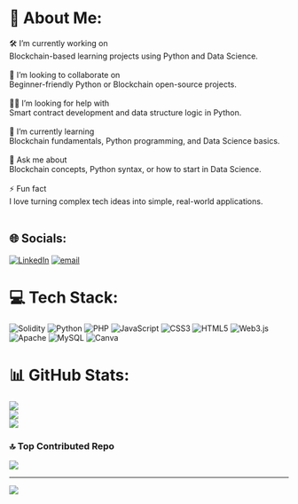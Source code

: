 # 💫 About Me:
🛠 I’m currently working on<br>Blockchain-based learning projects using Python and Data Science.<br><br>🤝 I’m looking to collaborate on<br>Beginner-friendly Python or Blockchain open-source projects.<br><br>🙋‍♂️ I’m looking for help with<br>Smart contract development and data structure logic in Python.<br><br>🌱 I’m currently learning<br>Blockchain fundamentals, Python programming, and Data Science basics.<br><br>💬 Ask me about<br>Blockchain concepts, Python syntax, or how to start in Data Science.<br><br>⚡ Fun fact<br>I love turning complex tech ideas into simple, real-world applications.<br><br>


## 🌐 Socials:
[![LinkedIn](https://img.shields.io/badge/LinkedIn-%230077B5.svg?logo=linkedin&logoColor=white)](https://linkedin.com/in/chaudhry-shaffan-7352a1368 ) [![email](https://img.shields.io/badge/Email-D14836?logo=gmail&logoColor=white)](mailto:choudharyshaffan@gmail.com) 

# 💻 Tech Stack:
![Solidity](https://img.shields.io/badge/Solidity-%23363636.svg?style=for-the-badge&logo=solidity&logoColor=white) ![Python](https://img.shields.io/badge/python-3670A0?style=for-the-badge&logo=python&logoColor=ffdd54) ![PHP](https://img.shields.io/badge/php-%23777BB4.svg?style=for-the-badge&logo=php&logoColor=white) ![JavaScript](https://img.shields.io/badge/javascript-%23323330.svg?style=for-the-badge&logo=javascript&logoColor=%23F7DF1E) ![CSS3](https://img.shields.io/badge/css3-%231572B6.svg?style=for-the-badge&logo=css3&logoColor=white) ![HTML5](https://img.shields.io/badge/html5-%23E34F26.svg?style=for-the-badge&logo=html5&logoColor=white) ![Web3.js](https://img.shields.io/badge/web3.js-F16822?style=for-the-badge&logo=web3.js&logoColor=white) ![Apache](https://img.shields.io/badge/apache-%23D42029.svg?style=for-the-badge&logo=apache&logoColor=white) ![MySQL](https://img.shields.io/badge/mysql-4479A1.svg?style=for-the-badge&logo=mysql&logoColor=white) ![Canva](https://img.shields.io/badge/Canva-%2300C4CC.svg?style=for-the-badge&logo=Canva&logoColor=white)
# 📊 GitHub Stats:
![](https://github-readme-stats.vercel.app/api?username=ChShaffan01&theme=radical&hide_border=false&include_all_commits=false&count_private=false)<br/>
![](https://nirzak-streak-stats.vercel.app/?user=ChShaffan01&theme=radical&hide_border=false)<br/>
![](https://github-readme-stats.vercel.app/api/top-langs/?username=ChShaffan01&theme=radical&hide_border=false&include_all_commits=false&count_private=false&layout=compact)

### 🔝 Top Contributed Repo
![](https://github-contributor-stats.vercel.app/api?username=ChShaffan01&limit=5&theme=dark&combine_all_yearly_contributions=true)

---
[![](https://visitcount.itsvg.in/api?id=ChShaffan01&icon=0&color=0)](https://visitcount.itsvg.in)

<!-- Proudly created with GPRM ( https://gprm.itsvg.in ) -->
